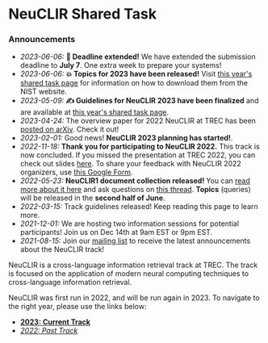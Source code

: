# NeuCLIR Shared Task

<div class='mailing-list-banner'>
    <div class='inner-banner'>
    <h3 class='mailing-list-title'>Announcements</h3>
    <ul class=''>
    <li class='mailing-list-announcement-new'><i>2023-06-06:</i>
    <b>📅 Deadline extended!</b> We have extended the submission deadline to <b>July 7</b>. One extra week to prepare your systems!
    </li>
    <li class='mailing-list-announcement-new'><i>2023-06-06:</i>
    <b>💥 Topics for 2023 have been released!</b> Visit <a href='/2023'>this year's shared task page</a> for information on how to download them from the NIST website.
    </li>
    <li class='mailing-list-announcement-old'><i>2023-05-09:</i> <b>✍️ Guidelines for NeuCLIR 2023 have been finalized</b> and are available at <a href='/2023'>this year's shared task page</a>.</li>
    <li class='mailing-list-announcement-old'><i>2023-04-24:</i> The overview paper for 2022 NeuCLIR at TREC has been <a href='https://arxiv.org/abs/2304.12367'>posted on arXiv</a>. Check it out!</li>
    <li class='mailing-list-announcement-old'><i>2023-02-01:</i> Good news! <b>NeuCLIR 2023 planning has started!</b>.</li>
    <li class='mailing-list-announcement-old'><i>2022-11-18:</i> <b>Thank you for participating to NeuCLIR 2022.</b> This track is now concluded. If you missed the presentation at TREC 2022, you can check out slides <a href='https://docs.google.com/presentation/d/1wuo7zzxS5qRtZfnzsERK3p3Y5KaYVWwyWE-ClvI7hWs/edit#slide=id.p'>here</a>. To share your feedback with NeuCLIR 2022 organizers, use <a href='https://docs.google.com/forms/d/e/1FAIpQLSfgoGQjiZkmwe6hGPZA1jShoLb12SHaeMn4taUZisFZ8VJqWw/viewform'>this Google Form</a>.</li>
    <li class='mailing-list-announcement-old'><i>2022-05-23:</i> <b>NeuCLIR1 document collection released! </b> You can <a href='/neuclir1.html'> read more about it here</a> and ask questions on <a href='https://groups.google.com/g/neuclir-participants/c/Digh8HovAcU'>this thread</a>. <b>Topics</b> (queries) will be released in the <b>second half of June</b>.</li>
    <li class='mailing-list-announcement-old'><i>2022-03-15:</i> Track guidelines released! Keep reading this page to learn more.</li>
    <li class='mailing-list-announcement-old'><i>2021-12-01:</i> We are hosting two information sessions for potential participants! Join us on Dec 14th at 9am EST  or 9pm EST.</li>
    <li class='mailing-list-announcement-old'><i>2021-08-15:</i> Join our <a href='https://groups.google.com/g/neuclir-participants'>mailing list</a> to receive the latest announcements about the NeuCLIR track!</li>
    </ul>
    </div>
</div>

NeuCLIR is a cross-language information retrieval track at TREC.
The track is focused on the application of modern neural computing techniques to cross-language information retrieval.

NeuCLIR was first run in 2022, and will be run again in 2023.
To navigate to the right year, please use the links below:

- **[2023: Current Track](/2023)**
- *[2022: Past Track](/2022)*
